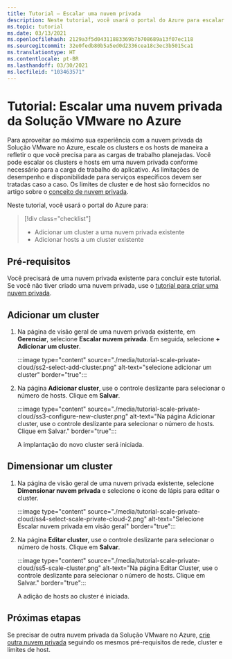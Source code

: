 ```yaml
---
title: Tutorial – Escalar uma nuvem privada
description: Neste tutorial, você usará o portal do Azure para escalar uma nuvem privada da Solução VMware no Azure.
ms.topic: tutorial
ms.date: 03/13/2021
ms.openlocfilehash: 2129a3f5d04311883369b7b708689a13f07ec118
ms.sourcegitcommit: 32e0fedb80b5a5ed0d2336cea18c3ec3b5015ca1
ms.translationtype: HT
ms.contentlocale: pt-BR
ms.lasthandoff: 03/30/2021
ms.locfileid: "103463571"
---
```

# <a name="tutorial-scale-an-azure-vmware-solution-private-cloud"></a>Tutorial: Escalar uma nuvem privada da Solução VMware no Azure

Para aproveitar ao máximo sua experiência com a nuvem privada da Solução VMware no Azure, escale os clusters e os hosts de maneira a refletir o que você precisa para as cargas de trabalho planejadas. Você pode escalar os clusters e hosts em uma nuvem privada conforme necessário para a carga de trabalho do aplicativo. As limitações de desempenho e disponibilidade para serviços específicos devem ser tratadas caso a caso. Os limites de cluster e de host são fornecidos no artigo sobre o [conceito de nuvem privada](concepts-private-clouds-clusters.md).

Neste tutorial, você usará o portal do Azure para:

> [!div class="checklist"]
> * Adicionar um cluster a uma nuvem privada existente
> * Adicionar hosts a um cluster existente

## <a name="prerequisites"></a>Pré-requisitos

Você precisará de uma nuvem privada existente para concluir este tutorial. Se você não tiver criado uma nuvem privada, use o [tutorial para criar uma nuvem privada](tutorial-create-private-cloud.md). 

## <a name="add-a-new-cluster"></a>Adicionar um cluster

1. Na página de visão geral de uma nuvem privada existente, em **Gerenciar**, selecione **Escalar nuvem privada**. Em seguida, selecione **+ Adicionar um cluster**.

   :::image type="content" source="./media/tutorial-scale-private-cloud/ss2-select-add-cluster.png" alt-text="selecione adicionar um cluster" border="true":::

1. Na página **Adicionar cluster**, use o controle deslizante para selecionar o número de hosts. Clique em **Salvar**.

   :::image type="content" source="./media/tutorial-scale-private-cloud/ss3-configure-new-cluster.png" alt-text="Na página Adicionar cluster, use o controle deslizante para selecionar o número de hosts. Clique em Salvar." border="true":::

   A implantação do novo cluster será iniciada.

## <a name="scale-a-cluster"></a>Dimensionar um cluster 

1. Na página de visão geral de uma nuvem privada existente, selecione **Dimensionar nuvem privada** e selecione o ícone de lápis para editar o cluster.

   :::image type="content" source="./media/tutorial-scale-private-cloud/ss4-select-scale-private-cloud-2.png" alt-text="Selecione Escalar nuvem privada em visão geral" border="true":::

1. Na página **Editar cluster**, use o controle deslizante para selecionar o número de hosts. Clique em **Salvar**.

   :::image type="content" source="./media/tutorial-scale-private-cloud/ss5-scale-cluster.png" alt-text="Na página Editar Cluster, use o controle deslizante para selecionar o número de hosts. Clique em Salvar." border="true":::

   A adição de hosts ao cluster é iniciada.

## <a name="next-steps"></a>Próximas etapas

Se precisar de outra nuvem privada da Solução VMware no Azure, [crie outra nuvem privada](tutorial-create-private-cloud.md) seguindo os mesmos pré-requisitos de rede, cluster e limites de host.

<!-- LINKS - external-->

<!-- LINKS - internal -->
